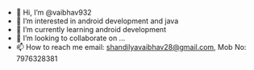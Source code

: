 - 👋 Hi, I’m @vaibhav932
- 👀 I’m interested in android development and java
- 🌱 I’m currently learning android development
- 💞️ I’m looking to collaborate on ...
- 📫 How to reach me email: shandilyavaibhav28@gmail.com, Mob No: 7976328381

<!---
vaibhav932/vaibhav932 is a ✨ special ✨ repository because its `README.md` (this file) appears on your GitHub profile.
You can click the Preview link to take a look at your changes.
--->
